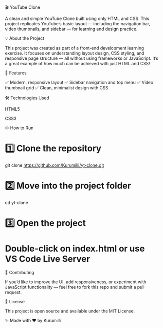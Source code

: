 🎬 YouTube Clone

A clean and simple YouTube Clone built using only HTML and CSS.
This project replicates YouTube’s basic layout — including the navigation bar, video thumbnails, and sidebar — for learning and design practice.

💡 About the Project

This project was created as part of a front-end development learning exercise.
It focuses on understanding layout design, CSS styling, and responsive page structure — all without using frameworks or JavaScript.
It’s a great example of how much can be achieved with just HTML and CSS!


🚀 Features

✅ Modern, responsive layout
✅ Sidebar navigation and top menu
✅ Video thumbnail grid
✅ Clean, minimalist design with CSS

🛠️ Technologies Used

HTML5

CSS3

⚙️ How to Run
# 1️⃣ Clone the repository
git clone https://github.com/Kurumilli/yt-clone.git

# 2️⃣ Move into the project folder
cd yt-clone

# 3️⃣ Open the project
# Double-click on index.html or use VS Code Live Server


🤝 Contributing

If you’d like to improve the UI, add responsiveness, or experiment with JavaScript functionality —
feel free to fork this repo and submit a pull request.

📜 License

This project is open source and available under the MIT License.

✨ Made with ❤️ by Kurumilli
